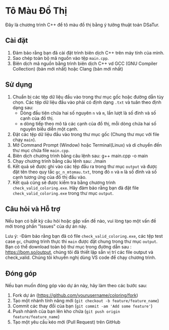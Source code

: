 # Tô Màu Đồ Thị

Đây là chương trình C++ để tô màu đồ thị bằng ý tưởng thuật toán DSaTur.

## Cài đặt

1. Đảm bảo rằng bạn đã cài đặt trình biên dịch C++ trên máy tính của mình.
2. Sao chép toàn bộ mã nguồn vào tệp `main.cpp`.
3. Biên dịch mã nguồn bằng trình biên dịch C++ vd GCC (GNU Compiler Collection) (bản mới nhất) hoặc Clang (bản mới nhất)

## Sử dụng

1. Chuẩn bị các tệp dữ liệu đầu vào trong thư mục gốc hoặc đường dẫn tùy chọn. Các tệp dữ liệu đầu vào phải có định dạng `.txt` và tuân theo định dạng sau:
   - Dòng đầu tiên chứa hai số nguyên `n` và `m`, lần lượt là số đỉnh và số cạnh của đồ thị.
   - `m` dòng tiếp theo mô tả các cạnh của đồ thị, mỗi dòng chứa hai số nguyên biểu diễn một cạnh.
2. Đặt các tệp dữ liệu đầu vào trong thư mục gốc (Chung thư mục với file chạy `main`).
3. Mở Command Prompt (Window) hoặc Terminal(Linux) và di chuyển đến thư mục chứa file `main.cpp`.
4. Biên dịch chương trình bằng câu lệnh sau:
g++ main.cpp -o main
5. Chạy chương trình bằng câu lệnh sau:
./main
6. Kết quả sẽ được ghi vào các tệp đầu ra trong thư mục `output` và được đặt tên theo quy tắc `gc_n_mtomau.txt`, trong đó `n` và `m` là số đỉnh và số cạnh tương ứng của đồ thị đầu vào.
7. Kết quả cũng sẽ được kiểm tra bằng chương trình `check_valid_coloring.exe`. Hãy đảm bảo rằng bạn đã đặt file `check_valid_coloring.exe` trong thư mục `output`.

## Câu hỏi và Hỗ trợ

Nếu bạn có bất kỳ câu hỏi hoặc gặp vấn đề nào, vui lòng tạo một vấn đề mới trong phần "Issues" của dự án này. 

Lưu ý: -Đảm bảo rằng bạn đã có file `check_valid_coloring.exe`, các tệp test case `gc`, chương trình thực thi `main`  được đặt chung trong thư mục `output`. Bạn có thể download toàn bộ thư mục trong đường dẫn sau : https://bom.so/output, chúng tôi đã thiết lập sẵn vị trí các file output và check_valid. Chúng tôi khuyến nghị dùng VS code để chạy chương trình.

## Đóng góp

Nếu bạn muốn đóng góp vào dự án này, hãy làm theo các bước sau:

1. Fork dự án (https://github.com/yourusername/coloring/fork)
2. Tạo một nhánh tính năng mới (`git checkout -b feature/feature_name`)
3. Commit các thay đổi của bạn (`git commit -am 'Add some feature'`)
4. Push nhánh của bạn lên kho chứa (`git push origin feature/feature_name`)
5. Tạo một yêu cầu kéo mới (Pull Request) trên GitHub
